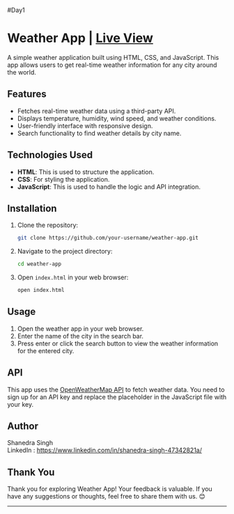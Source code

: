 #Day1
# Weather App | [Live View](https://shanedrasingh.github.io/Weather_App/)


A simple weather application built using HTML, CSS, and JavaScript. This app allows users to get real-time weather information for any city around the world.

## Features

- Fetches real-time weather data using a third-party API.
- Displays temperature, humidity, wind speed, and weather conditions.
- User-friendly interface with responsive design.
- Search functionality to find weather details by city name.

## Technologies Used

- **HTML**: This is used to structure the application.
- **CSS**: For styling the application.
- **JavaScript**: This is used to handle the logic and API integration.

## Installation

1. Clone the repository:
    ```bash
    git clone https://github.com/your-username/weather-app.git
    ```
2. Navigate to the project directory:
    ```bash
    cd weather-app
    ```
3. Open `index.html` in your web browser:
    ```bash
    open index.html
    ```

## Usage

1. Open the weather app in your web browser.
2. Enter the name of the city in the search bar.
3. Press enter or click the search button to view the weather information for the entered city.

## API

This app uses the [OpenWeatherMap API](https://openweathermap.org/api) to fetch weather data. You need to sign up for an API key and replace the placeholder in the JavaScript file with your key.

## Author

Shanedra Singh \
LinkedIn : https://www.linkedin.com/in/shanedra-singh-47342821a/

## Thank You

Thank you for exploring Weather App! Your feedback is valuable. If you have any suggestions or thoughts, feel free to share them with us. 😊

---
